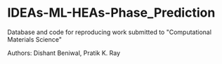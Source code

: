 # IDEAs-ML-HEAs-Phase_Prediction
Database and code for reproducing work submitted to "Computational Materials Science"

Authors: Dishant Beniwal, Pratik K. Ray

